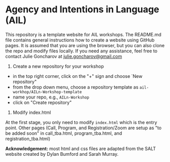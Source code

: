 # Agency and Intentions in Language (AIL)

This repository is a template website for AIL workshops.
The README.md file contains general instructions how to create a website using GitHub pages.
It is assumed that you are using the browser, but you can also clone the repo and modify files locally.
If you need any assistance, feel free to contact Julie Goncharov at julie.goncharov@gmail.com


1. Create a new repository for your workshop

* in the top right corner, click on the "+" sign and choose `New repository"
* from the drop down menu, choose a repository template as `ail-workhop/AILn-Workshop-template` 
* name your repo, e.g., `AILn-Workshop`
* click on "Create repository"

1. Modify index.html

At the first stage, you only need to modify `index.html` which is the entry point.
Other pages (Call, Program, and Registration/Zoom are setup as "to be added soon" in call_tba.html, program_tba.html, and registration_tba.html)



**Acknowledgement:** most html and css files are adapted from the SALT website created by Dylan Bumford and Sarah Murray.
